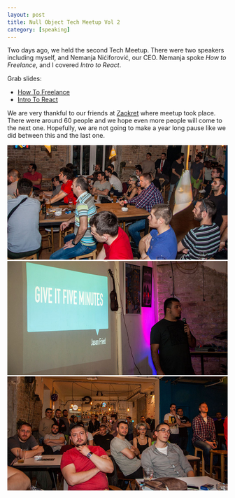 ```yaml
---
layout: post
title: Null Object Tech Meetup Vol 2
category: [speaking]
---
```


Two days ago, we held the second Tech Meetup.
There were two speakers including myself, and Nemanja Nićiforović, our CEO.
Nemanja spoke <i>How to Freelance</i>, and I covered <i>Intro to React</i>.

Grab slides:

* <a href="/public/pdf/Null Object Tech Meetup - How To Freelance.pdf">How To Freelance</a>
* <a href="/public/pdf/Null Object Tech Meetup - Intro To React.pdf">Intro To React</a>

We are very thankful to our friends at
<a href="https://www.facebook.com/zaokret/">Zaokret</a> where meetup took place.
There were around 60 people and we hope even more people will come to the next one.
Hopefully, we are not going to make a year long pause like we did between this and the last one.

<img src="/public/img/meetup-vol-2/1.jpg" alt="Null Object tech meetup audience">
<img src="/public/img/meetup-vol-2/2.jpg" alt="Stanko Tadic talking at tech meetup">
<img src="/public/img/meetup-vol-2/3.jpg" alt="Null Object tech meetup audience">
